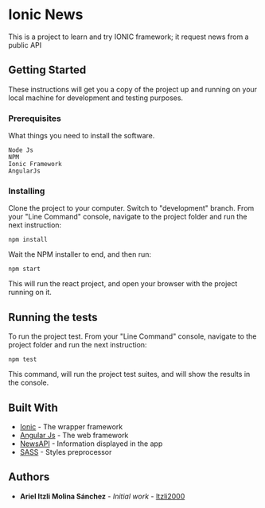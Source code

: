 # Ionic News

This is a project to learn and try IONIC framework; it request news from a public API

## Getting Started

These instructions will get you a copy of the project up and running on your local machine for development and testing purposes.

### Prerequisites

What things you need to install the software.

```
Node Js
NPM
Ionic Framework
AngularJs
```

### Installing

Clone the project to your computer.
Switch to "development" branch.
From your "Line Command" console, navigate to the project folder and run the next instruction:

```
npm install
```

Wait the NPM installer to end, and then run:

```
npm start
```

This will run the react project, and open your browser with the project running on it.

## Running the tests

To run the project test.
From your "Line Command" console, navigate to the project folder and run the next instruction:

```
npm test
```

This command, will run the project test suites, and will show the results in the console.

## Built With

* [Ionic](https://ionicframework.com/) - The wrapper framework
* [Angular Js](https://angular.io/) - The web framework
* [NewsAPI](https://newsapi.org/) - Information displayed in the app
* [SASS](https://reactjs.org/) - Styles preprocessor

## Authors

* **Ariel Itzli Molina Sánchez** - *Initial work* - [Itzli2000](https://github.com/Itzli2000)
